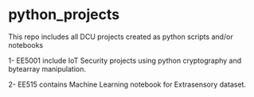 # python_projects
This repo includes all DCU projects created as python scripts and/or notebooks

1- EE5001 include IoT Security projects using python cryptography and bytearray manipulation.

2- EE515 contains Machine Learning notebook for Extrasensory dataset.

